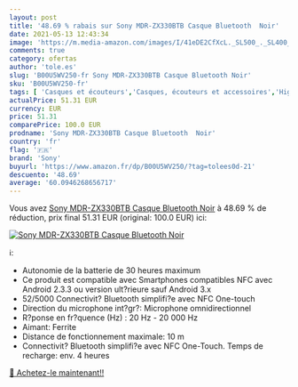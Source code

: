 ```yaml
---
layout: post
title: '48.69 % rabais sur Sony MDR-ZX330BTB Casque Bluetooth  Noir'
date: 2021-05-13 12:43:34
image: 'https://m.media-amazon.com/images/I/41eDE2CfXcL._SL500_._SL400_.jpg'
comments: true
category: ofertas
author: 'tole.es'
slug: 'B00U5WV250-fr Sony MDR-ZX330BTB Casque Bluetooth Noir'
sku: 'B00U5WV250-fr'
tags: [ 'Casques et écouteurs','Casques, écouteurs et accessoires','High-Tech','sony', ]
actualPrice: 51.31 EUR
currency: EUR
price: 51.31
comparePrice: 100.0 EUR
prodname: 'Sony MDR-ZX330BTB Casque Bluetooth  Noir'
country: 'fr'
flag: '🇫🇷'
brand: 'Sony'
buyurl: 'https://www.amazon.fr/dp/B00U5WV250/?tag=tolees0d-21'
descuento: '48.69'
average: '60.0946268656717'
---
```


Vous avez [Sony MDR-ZX330BTB Casque Bluetooth  Noir](https://www.amazon.fr/dp/B00U5WV250/?tag=tolees0d-21)  à  48.69 % de réduction, prix final  51.31 EUR (original: 100.0 EUR) ici:

[![Sony MDR-ZX330BTB Casque Bluetooth  Noir](https://m.media-amazon.com/images/I/41eDE2CfXcL._SL500_._SL400_.jpg)](https://www.amazon.fr/dp/B00U5WV250/?tag=tolees0d-21)

ℹ️:

- Autonomie de la batterie de 30 heures maximum
- Ce produit est compatible avec Smartphones compatibles NFC avec Android 2.3.3 ou version ult?rieure sauf Android 3.x
- 52/5000 Connectivit? Bluetooth simplifi?e avec NFC One-touch
- Direction du microphone int?gr?: Microphone omnidirectionnel
- R?ponse en fr?quence (Hz) : 20 Hz - 20 000 Hz
- Aimant: Ferrite
- Distance de fonctionnement maximale: 10 m
- Connectivit? Bluetooth simplifi?e avec NFC One-Touch. Temps de recharge: env. 4 heures

[🛒 Achetez-le maintenant!!](https://www.amazon.fr/dp/B00U5WV250/?tag=tolees0d-21)
